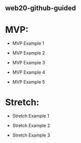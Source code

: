 ## web20-github-guided

# MVP:

* MVP Example 1

* MVP Example 2

* MVP Example 3

* MVP Example 4

* MVP Example 5

# Stretch:

* Stretch Example 1

* Stretch Example 2

* Stretch Example 3
